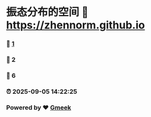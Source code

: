 # 振态分布的空间 :link: https://zhennorm.github.io 
### :page_facing_up: [1](https://zhennorm.github.io/tag.html) 
### :speech_balloon: 2 
### :hibiscus: 6 
### :alarm_clock: 2025-09-05 14:22:25 
### Powered by :heart: [Gmeek](https://github.com/Meekdai/Gmeek)
